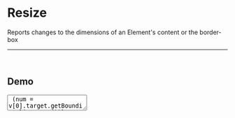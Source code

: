 <script>
	import { resize } from '$lib/actions/index.js';

	let num = $state();
</script>

# Resize

Reports changes to the dimensions of an Element's content or the border-box

---

<br>

## Demo

<textarea
	class="resize w-sm max-w-full h-32"
	use:resize={(v) => (num = v[0].target.getBoundingClientRect())}
	value={JSON.stringify(num)}
></textarea>
